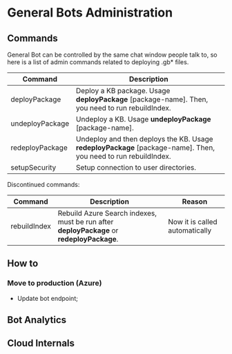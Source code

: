 # General Bots Administration

## Commands

General Bot can be controlled by the same chat window people talk to, so
here is a list of admin commands related to deploying .gb* files.

| Command         | Description                                                                                                     |
|-----------------|-----------------------------------------------------------------------------------------------------------------|
| deployPackage   | Deploy a KB package. Usage **deployPackage** [package-name]. Then, you need to run rebuildIndex.                |
| undeployPackage | Undeploy a KB. Usage **undeployPackage** [package-name].                                                        |
| redeployPackage | Undeploy and then deploys the KB. Usage **redeployPackage** [package-name]. Then, you need to run rebuildIndex. |
| setupSecurity   | Setup connection to user directories.                                                                           |

Discontinued commands:

| Command      | Description                                                                               | Reason                         |
|--------------|-------------------------------------------------------------------------------------------|--------------------------------|
| rebuildIndex | Rebuild Azure Search indexes, must be run after **deployPackage** or **redeployPackage**. | Now it is called automatically |

## How to

### Move to production (Azure)

* Update bot endpoint;

## Bot Analytics

## Cloud Internals